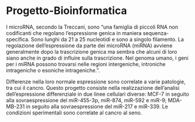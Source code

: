 # Progetto-Bioinformatica

I microRNA, secondo la Treccani, sono “una famiglia di piccoli RNA non codificanti
che regolano l’espressione genica in maniera sequenza-specifica. Sono lunghi da 21 a
25 nucleotidi e sono a singolo filamento. La regolazione dell’espressione da parte dei
microRNA (miRNA) avviene generalmente dopo la trascrizione genica ma sembra
che alcuni di loro siano anche in grado di influire sulla trascrizione. Nel genoma
umano, i geni per i miRNA possono trovarsi nelle regioni intergeniche, introniche
intrageniche o esoniche intrageniche.”.

Differenze nella loro normale espressione sono correlate a varie patologie, tra cui il
cancro. Questo progetto consiste nella realizzazione dell’analisi dell’espressione
differenziale in due linee cellulari diverse: MCF-7 in seguito alla sovraespressione
del miR-455-3p, miR-874, miR-592 e miR-9; MDA-MB-231 in seguito alla
sovraespressione del miR-217 e miR-339. Le condizioni sperimentali sono correlate
al cancro al seno.
